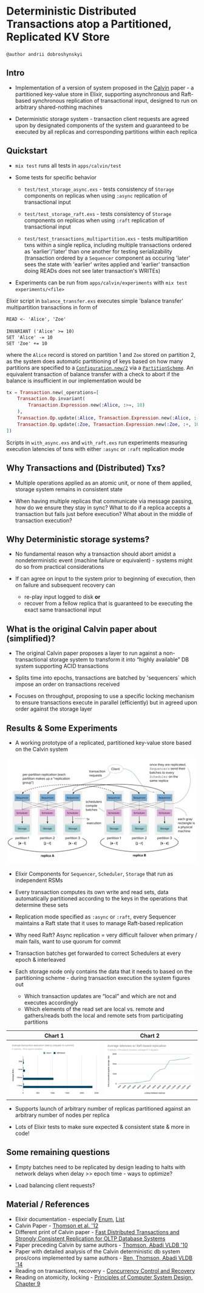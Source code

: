 # Deterministic Distributed Transactions atop a Partitioned, Replicated KV Store

`@author andrii dobroshynskyi`

## Intro

- Implementation of a version of system proposed in the [Calvin](http://cs.yale.edu/homes/thomson/publications/calvin-sigmod12.pdf) paper - a partitioned key-value store in Elixir, supporting asynchronous and Raft-based synchronous replication of transactional input, designed to run on arbitrary shared-nothing machines

- Deterministic storage system - transaction client requests are agreed upon by designated components of the system and guaranteed to be executed by all replicas and corresponding partitions within each replica

## Quickstart

- `mix test` runs all tests in `apps/calvin/test`

- Some tests for specific behavior
    - `test/test_storage_async.exs` - tests consistency of `Storage` components on replicas when using `:async` replication of transactional input

    - `test/test_storage_raft.exs` - tests consistency of `Storage` components on replicas when using `:raft` replication of transactional input

    - `test/test_transactions_multipartition.exs` - tests multipartition txns within a single replica, including multiple transactions ordered as 'earlier'/'later' than one another for testing serializability (transaction ordered by a `Sequencer` component as occuring 'later' sees the state with 'earlier' writes applied and 'earlier' transaction doing READs does not see later transaction's WRITEs) 

- Experiments can be run from `apps/calvin/experiments` with `mix test experiments/<file>`

Elixir script in `balance_transfer.exs` executes simple 'balance transfer' multipartition transactions in form of

```
READ <- 'Alice', 'Zoe'

INVARIANT ('Alice' >= 10)
SET 'Alice' -= 10
SET 'Zoe' += 10
```

where the `Alice` record is stored on partition 1 and `Zoe` stored on partition 2, as the system does automatic partitioning of keys based on how many partitions are specified to a [`Configuration.new/2`](apps/calvin/lib/configuration.ex) via a [`PartitionScheme`](apps/calvin/lib/partitioning.ex). An equivalent transaction of balance transfer with a check to abort if the balance is insufficient in our implementation would be

```elixir
tx = Transaction.new(_operations=[
    Transaction.Op.invariant(
        Transaction.Expression.new(:Alice, :>=, 10)
    ),
    Transaction.Op.update(:Alice, Transaction.Expression.new(:Alice, :-, 10)),
    Transaction.Op.update(:Zoe, Transaction.Expression.new(:Zoe, :+, 10))
])
```

Scripts in `with_async.exs` and `with_raft.exs` run experiments measuring execution latencies of txns with either `:async` or `:raft` replication mode

## Why Transactions and (Distributed) Txs?

- Multiple operations applied as an atomic unit, or none of them applied, storage system remains in consistent state

- When having multiple replicas that communicate via message passing, how do we ensure they stay in sync? What to do if a replica accepts a transaction but fails just before execution? What about in the middle of transaction execution?

## Why Deterministic storage systems?

- No fundamental reason why a transaction should abort amidst a nondeterministic event (machine failure or equivalent) - systems might do so from practical considerations

- If can agree on input to the system prior to beginning of execution, then on failure and subsequent recovery can
    - re-play input logged to disk __or__
    - recover from a fellow replica that is guaranteed to be executing the exact same transactional input

## What is the original Calvin paper about (simplified)?

- The original Calvin paper proposes a layer to run against a non-transactional storage system to transform it into “highly available” DB system supporting ACID transactions

- Splits time into epochs, transactions are batched by 'sequencers` which impose an order on transactions received

- Focuses on throughput, proposing to use a specific locking mechanism to ensure transactions execute in parallel (efficiently) but in agreed upon order against the storage layer

## Results & Some Experiments

- A working prototype of a replicated, partitioned key-value store based on the Calvin system

![diagram](docs/diagram.jpg)

- Elixir Components for `Sequencer`, `Scheduler`, `Storage` that run as independent RSMs

- Every transaction computes its own write and read sets, data automatically partitioned according to the keys in the operations that determine these sets

- Replication mode specified as `:async` or `:raft`, every Sequencer maintains a Raft state that it uses to manage Raft-based replication

- Why need Raft? Async replication = very difficult failover when primary / main fails, want to use quorum for commit

- Transaction batches get forwarded to correct Schedulers at every epoch & interleaved

- Each storage node only contains the data that it needs to based on the partitioning scheme -
 during transaction execution the system figures out
    - Which transaction updates are “local” and which are not and executes accordingly
    - Which elements of the read set are local vs. remote and gathers/reads both the local and remote sets from participating partitions

| Chart 1                   | Chart 2                   |
|:-------------------------:|:-------------------------:|
|![chart1](docs/chart1.png)|![chart2](docs/chart2.png)|


- Supports launch of arbitrary number of replicas partitioned against an arbitrary number of nodes per replica

- Lots of Elixir tests to make sure expected & consistent state & more in code!

## Some remaining questions

- Empty batches need to be replicated by design leading to halts with network delays when delay >> epoch time - ways to optimize?

- Load balancing client requests?

## Material / References

- Elixir documentation - especially [Enum](https://hexdocs.pm/elixir/Enum.html), [List](https://hexdocs.pm/elixir/List.html)
- Calvin Paper - [Thomson et al. '12](http://cs.yale.edu/homes/thomson/publications/calvin-sigmod12.pdf)
- Different print of Calvin paper - [Fast Distributed Transactions and Strongly Consistent Replication for OLTP Database Systems](http://www.cs.umd.edu/~abadi/papers/calvin-tods14.pdf)
- Paper preceding Calvin by same authors - [Thomson, Abadi VLDB '10](http://www.cs.umd.edu/~abadi/papers/determinism-vldb10.pdf)
- Paper with detailed analysis of the Calvin deterministic db system pros/cons implemented by same authors - [Ren, Thomson, Abadi VLDB '14](http://www.vldb.org/pvldb/vol7/p821-ren.pdf)
- Reading on transactions, recovery - [Concurrency Control and Recovery](https://dsf.berkeley.edu/cs262/2005/ccandr.pdf)
- Reading on atomicity, locking - [Principles of Computer System Design, Chapter 9](https://ocw.mit.edu/resources/res-6-004-principles-of-computer-system-design-an-introduction-spring-2009/online-textbook/atomicity_open_5_0.pdf)